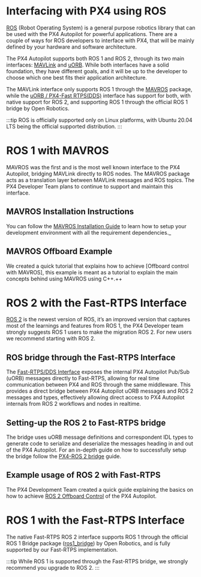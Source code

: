 # Interfacing with PX4 using ROS

[ROS](http://www.ros.org/) (Robot Operating System) is a general purpose robotics library that can be used with the PX4 Autopilot for powerful applications. There are a couple of ways for ROS developers to interface with PX4, that will be mainly defined by your hardware and software architecture.

The PX4 Autopilot supports both ROS 1 and ROS 2, through its two main interfaces: [MAVLink](../middleware/mavlink.md) and [uORB](../middleware/uORB.md). While both interfaces have a solid foundation, they have different goals, and it will be up to the developer to choose which one best fits their application architecture.

The MAVLink interface only supports ROS 1 through the [MAVROS](../ros/mavros_installation.md) package, while the [uORB / PX4-Fast RTPS(DDS)](../middleware/micrortps.md) interface has support for both, with native support for ROS 2, and supporting ROS 1 through the official ROS 1 bridge by Open Robotics.

:::tip
ROS is officially supported only on Linux platforms, with Ubuntu 20.04 LTS being the official supported distribution.
:::

# ROS 1 with MAVROS
MAVROS was the first and is the most well known interface to the PX4 Autopilot, bridging MAVLink directly to ROS nodes. The MAVROS package acts as a translation layer between MAVLink messages and ROS topics. The PX4 Developer Team plans to continue to support and maintain this interface.

## MAVROS Installation Instructions
You can follow the [MAVROS Installation Guide](../ros/mavros_installation.md)  to learn how to setup your development environment with all the requirement dependencies._

## MAVROS Offboard Example
We created a quick tutorial that explains how to achieve [Offboard control with MAVROS], this example is meant as a tutorial to explain the main concepts behind using MAVROS using C++.++ 

# ROS 2 with the Fast-RTPS Interface
[ROS 2](https://index.ros.org/doc/ros2/) is the newest version of ROS, it’s an improved version that captures most of the learnings and features from ROS 1, the PX4 Developer team strongly suggests ROS 1 users to make the migration ROS 2. For new users we recommend starting with ROS 2.

## ROS bridge through the Fast-RTPS Interface
The [Fast-RTPS/DDS Interface](../middleware/micrortps.md) exposes the internal PX4 Autopilot Pub/Sub (uORB) messages directly to Fast-RTPS, allowing for real time communication between PX4 and ROS through the same middleware. This provides a direct bridge between PX4 Autopilot uORB messages and ROS 2 messages and types, effectively allowing direct access to PX4 Autopilot internals from ROS 2 workflows and nodes in realtime.

## Setting-up the ROS 2 to Fast-RTPS bridge
The bridge uses uORB message definitions and correspondent IDL types to generate code to serialize and deserialize the messages heading in and out of the PX4 Autopilot. For an in-depth guide on how to successfully setup the bridge follow the [PX4-ROS 2 bridge](../ros/ros2_comm.md) guide.

## Example usage of ROS 2 with Fast-RTPS 
The PX4 Development Team created a quick guide explaining the basics on how to achieve [ROS 2 Offboard Control](../ros/ros2_offboard_control.md) of the PX4 Autopilot. 

# ROS 1 with the Fast-RTPS Interface
The native Fast-RTPS ROS 2 interface supports ROS 1 through the official ROS 1 Bridge package ([ros1_bridge](https://github.com/ros2/ros1_bridge)) by Open Robotics, and is fully supported by our Fast-RTPS implementation.

:::tip
While ROS 1 is supported through the Fast-RTPS bridge, we strongly recommend you upgrade to ROS 2.
:::